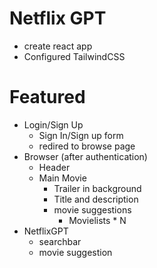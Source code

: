 # Netflix GPT

- create react app
- Configured TailwindCSS

# Featured

- Login/Sign Up
  - Sign In/Sign up form
  - redired to browse page
- Browser (after authentication)
  - Header
  - Main Movie
    - Trailer in background
    - Title and description
    - movie suggestions
      - Movielists \* N
- NetflixGPT
  - searchbar
  - movie suggestion
